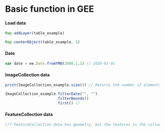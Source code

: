 # Basic function in GEE

#### Load data

```javascript
Map.addLayer(table_example)

Map.centerObject(table_example, 5)

```



#### Date

```javascript
var date = ee.Date.fromYMD(2000,1,1) // 2020-01-01
```

#### ImageCollection data

```javascript
print(ImageCollection_example.size()) // Returns the number of elements in the collection

ImageCollection_example.filterDate("", "")
					   .filterBounds()
					   .first() // 

```



#### FeatureCollection data

```javascript
//? FeatureCollection data has geometry, but the features in the collection don't have
```
